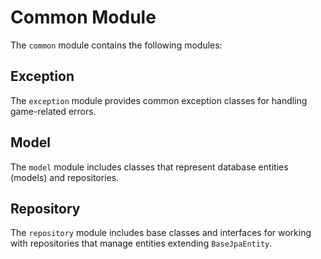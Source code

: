 # Common Module

The `common` module contains the following modules:

## Exception

The `exception` module provides common exception classes for handling game-related errors.

## Model

The `model` module includes classes that represent database entities (models) and repositories.

## Repository

The `repository` module includes base classes and interfaces for working with repositories that manage entities extending `BaseJpaEntity`.

